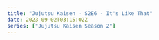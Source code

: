 ```yaml
---
title: "Jujutsu Kaisen - S2E6 - It's Like That"
date: 2023-09-02T03:15:02Z
series: ["Jujutsu Kaisen Season 2"]
---
```


<mux-player stream-type="on-demand"
  src="https://kp3d-my.sharepoint.com/personal/ryoo_kp3d_onmicrosoft_com/_layouts/15/download.aspx?share=EW3Pc48ynA9CrCPbdy2zEc0BufCnbAmlztNA6bYG6PzcrA" metadata-video-title="Jujutsu Kaisen - S2E6 - It's Like That" prefer-playback="mse" controls>
  </mux-player>
  
  
  <script src="https://cdn.jsdelivr.net/npm/@mux/mux-player"></script>
  
   <script id="ycoYsVDgflbAhWvythd5rJ3Xxe01wU3HYn64c00YPMJLg" type="application/ld+json">
 {
  "@context": "https://schema.org/",
  "@type": "VideoObject",
  "name": "Jujutsu Kaisen - S2E6 - It's Like That",
  "contentUrl": "https://stream.mux.com/ycoYsVDgflbAhWvythd5rJ3Xxe01wU3HYn64c00YPMJLg.m3u8",
  "thumbnailUrl": "https://www.themoviedb.org/t/p/original/34clsuWvGgJ4UT46eCLfb37HXXi.jpg?width=314&fit_mode=preserve&time=25",
  "uploadDate": "2023-09-02T03:15:02Z",
}

</script>

